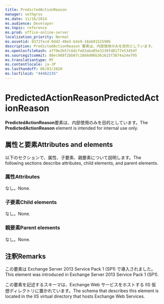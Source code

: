 ```yaml
---
title: PredictedActionReason
manager: sethgros
ms.date: 11/16/2014
ms.audience: Developer
ms.topic: reference
ms.prod: office-online-server
localization_priority: Normal
ms.assetid: 8372fecd-9dd2-40e5-b3e9-18ab9151590b
description: PredictedActionReason 要素は、内部使用のみを目的としています。
ms.openlocfilehash: a7f9e2b57c6dcfe83aba85e3239fd8177e5345df
ms.sourcegitcommit: 88ec988f2bb67c1866d06b361615f3674a24e795
ms.translationtype: MT
ms.contentlocale: ja-JP
ms.lasthandoff: 06/03/2020
ms.locfileid: "44462235"
---
```

# <a name="predictedactionreason"></a><span data-ttu-id="4a466-103">PredictedActionReason</span><span class="sxs-lookup"><span data-stu-id="4a466-103">PredictedActionReason</span></span>

<span data-ttu-id="4a466-104">**PredictedActionReason**要素は、内部使用のみを目的としています。</span><span class="sxs-lookup"><span data-stu-id="4a466-104">The **PredictedActionReason** element is intended for internal use only.</span></span> 

## <a name="attributes-and-elements"></a><span data-ttu-id="4a466-105">属性と要素</span><span class="sxs-lookup"><span data-stu-id="4a466-105">Attributes and elements</span></span>

<span data-ttu-id="4a466-106">以下のセクションで、属性、子要素、親要素について説明します。</span><span class="sxs-lookup"><span data-stu-id="4a466-106">The following sections describe attributes, child elements, and parent elements.</span></span>
  
### <a name="attributes"></a><span data-ttu-id="4a466-107">属性</span><span class="sxs-lookup"><span data-stu-id="4a466-107">Attributes</span></span>

<span data-ttu-id="4a466-108">なし。</span><span class="sxs-lookup"><span data-stu-id="4a466-108">None.</span></span>
  
### <a name="child-elements"></a><span data-ttu-id="4a466-109">子要素</span><span class="sxs-lookup"><span data-stu-id="4a466-109">Child elements</span></span>

<span data-ttu-id="4a466-110">なし。</span><span class="sxs-lookup"><span data-stu-id="4a466-110">None.</span></span>
  
### <a name="parent-elements"></a><span data-ttu-id="4a466-111">親要素</span><span class="sxs-lookup"><span data-stu-id="4a466-111">Parent elements</span></span>

<span data-ttu-id="4a466-112">なし。</span><span class="sxs-lookup"><span data-stu-id="4a466-112">None.</span></span>
  
## <a name="remarks"></a><span data-ttu-id="4a466-113">注釈</span><span class="sxs-lookup"><span data-stu-id="4a466-113">Remarks</span></span>

<span data-ttu-id="4a466-114">この要素は Exchange Server 2013 Service Pack 1 (SP1) で導入されました。</span><span class="sxs-lookup"><span data-stu-id="4a466-114">This element was introduced in Exchange Server 2013 Service Pack 1 (SP1).</span></span>
  
<span data-ttu-id="4a466-115">この要素を記述するスキーマは、Exchange Web サービスをホストする IIS 仮想ディレクトリに置かれています。</span><span class="sxs-lookup"><span data-stu-id="4a466-115">The schema that describes this element is located in the IIS virtual directory that hosts Exchange Web Services.</span></span>
  


